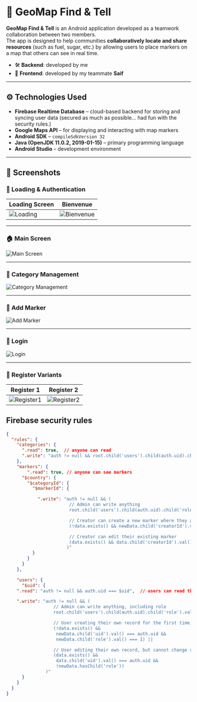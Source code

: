 # 📍 GeoMap Find & Tell

**GeoMap Find & Tell** is an Android application developed as a teamwork collaboration between two members.  
The app is designed to help communities **collaboratively locate and share resources** (such as fuel, sugar, etc.) by allowing users to place markers on a map that others can see in real time.  

- 🛠️ **Backend**: developed by me  
- 🎨 **Frontend**: developed by my teammate **Saif**

---

## ⚙️ Technologies Used

- **Firebase Realtime Database** – cloud-based backend for storing and syncing user data (secured as much as possible... had fun with the security rules.)
- **Google Maps API** – for displaying and interacting with map markers  
- **Android SDK** – `compileSdkVersion 32`  
- **Java (OpenJDK 11.0.2, 2019-01-15)** – primary programming language  
- **Android Studio** – development environment  

---

## 📱 Screenshots

### 🚀 Loading & Authentication
| Loading Screen | Bienvenue |
|----------------|-----------|
| ![Loading](https://github.com/user-attachments/assets/310c1dd3-5aea-46c2-b673-92c298070459) | ![Bienvenue](https://github.com/user-attachments/assets/8e03a4d8-6320-480d-8cc1-336c730ce0ec) |

---

### 🏠 Main Screen
![Main Screen](https://github.com/user-attachments/assets/797a4a67-5c89-4da2-acf0-1e4ddad857e7)

---

### 📂 Category Management
![Category Management](https://github.com/user-attachments/assets/50839c06-49dd-444d-939c-41c56fe10486)

---

### 📍 Add Marker
![Add Marker](https://github.com/user-attachments/assets/26b4202d-aa05-481a-aa15-d2ca48dc9bf1)

---

### 📍 Login
![Login](https://github.com/user-attachments/assets/7a4f5efa-87c2-4c98-9a54-a3b3d9abdade)

---

### 🔑 Register Variants
| Register 1 | Register 2 |
|---------|---------|
| ![Register1](https://github.com/user-attachments/assets/95553262-7d42-416b-a926-2108d1e206c9) | ![Register2](https://github.com/user-attachments/assets/3d9c7e20-07b0-46f0-a7d3-eb792f760a40) |

## Firebase security rules

```json
{
  "rules": {
    "categories": {
      ".read": true,  // anyone can read
      ".write": "auth != null && root.child('users').child(auth.uid).child('role').val() === 0" // only admin can edit or create
    },
    "markers": {
        ".read": true, // anyone can see markers
      "$country": {
        "$categoryId": {
          "$markerId": {

            ".write": "auth != null && (
                        // Admin can write anything
                        root.child('users').child(auth.uid).child('role').val() === 0 ||

                        // Creator can create a new marker where they are the creator
                        (!data.exists() && newData.child('creatorId').val() === auth.uid) ||

                        // Creator can edit their existing marker
                        (data.exists() && data.child('creatorId').val() === auth.uid)
                       )"
          }
        }
      }
    },

    "users": {
      "$uid": {
    ".read": "auth != null && auth.uid === $uid",  // users can read their own data

    ".write": "auth != null && (
                  // Admin can write anything, including role
                  root.child('users').child(auth.uid).child('role').val() === 0 ||

                  // User creating their own record for the first time, must have role = 1
                  (!data.exists() &&
                   newData.child('uid').val() === auth.uid &&
                   newData.child('role').val() === 1) ||

                  // User editing their own record, but cannot change role
                  (data.exists() &&
                   data.child('uid').val() === auth.uid &&
                   !newData.hasChild('role'))
               )"
      }
    }
  }
}
```